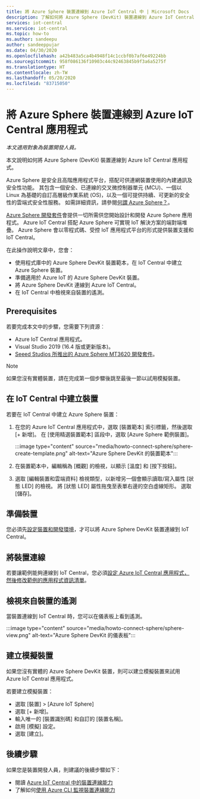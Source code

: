 ```yaml
---
title: 將 Azure Sphere 裝置連線到 Azure IoT Central 中 | Microsoft Docs
description: 了解如何將 Azure Sphere (DevKit) 裝置連線到 Azure IoT Central 應用程式。
services: iot-central
ms.service: iot-central
ms.topic: how-to
ms.author: sandeepu
author: sandeeppujar
ms.date: 04/30/2020
ms.openlocfilehash: a42b483a5ca4b4948f14c1ccbf0b7af6e49224bb
ms.sourcegitcommit: 958f086136f10903c44c92463845b9f3a6a5275f
ms.translationtype: HT
ms.contentlocale: zh-TW
ms.lasthandoff: 05/20/2020
ms.locfileid: "83715050"
---
```

# <a name="connect-an-azure-sphere-device-to-your-azure-iot-central-application"></a>將 Azure Sphere 裝置連線到 Azure IoT Central 應用程式

*本文適用對象為裝置開發人員。*

本文說明如何將 Azure Sphere (DevKit) 裝置連線到 Azure IoT Central 應用程式。

Azure Sphere 是安全且高階應用程式平台，搭配可供連網裝置使用的內建通訊及安全性功能。 其包含一個安全、已連線的交叉微控制器單元 (MCU)、一個以 Linux 為基礎的自訂高層級作業系統 (OS)，以及一個可提供持續、可更新的安全性的雲端式安全性服務。 如需詳細資訊，請參閱[何謂 Azure Sphere？](https://docs.microsoft.com/azure-sphere/product-overview/what-is-azure-sphere)。

[Azure Sphere 開發套件](https://azure.microsoft.com/services/azure-sphere/get-started/)會提供一切所需供您開始設計和開發 Azure Sphere 應用程式。 Azure IoT Central 搭配 Azure Sphere 可實現 IoT 解決方案的端對端堆疊。 Azure Sphere 會以零程式碼、受控 IoT 應用程式平台的形式提供裝置支援和 IoT Central。

在此操作說明文章中，您會：

- 使用程式庫中的 Azure Sphere DevKit 裝置範本，在 IoT Central 中建立 Azure Sphere 裝置。
- 準備適用於 Azure IoT 的 Azure Sphere DevKit 裝置。
- 將 Azure Sphere DevKit 連線到 Azure IoT Central。
- 在 IoT Central 中檢視來自裝置的遙測。

## <a name="prerequisites"></a>Prerequisites

若要完成本文中的步驟，您需要下列資源︰

- Azure IoT Central 應用程式。
- Visual Studio 2019 (16.4 版或更新版本)。
- [Seeed Studios 所推出的 Azure Sphere MT3620 開發套件](https://docs.microsoft.com/azure-sphere/hardware/mt3620-reference-board-design)。

> [!NOTE]
> 如果您沒有實體裝置，請在完成第一個步驟後跳至最後一節以試用模擬裝置。

## <a name="create-the-device-in-iot-central"></a>在 IoT Central 中建立裝置

若要在 IoT Central 中建立 Azure Sphere 裝置：

1. 在您的 Azure IoT Central 應用程式中，選取 [裝置範本] 索引標籤，然後選取 [+ 新增]。 在 [使用精選裝置範本] 區段中，選取 [Azure Sphere 範例裝置]。

    :::image type="content" source="media/howto-connect-sphere/sphere-create-template.png" alt-text="Azure Sphere DevKit 的裝置範本":::

1. 在裝置範本中，編輯稱為 [概觀] 的檢視，以顯示 [溫度] 和 [按下按鈕]。

1. 選取 [編輯裝置和雲端資料] 檢視類型，以新增另一個會顯示讀取/寫入屬性 [狀態 LED] 的檢視。 將 [狀態 LED] 屬性拖曳至表單右邊的空白虛線矩形。 選取 [儲存]。

## <a name="prepare-the-device"></a>準備裝置

您必須先[設定裝置和開發環境](https://github.com/Azure/azure-sphere-samples/tree/master/Samples/AzureIoT)，才可以將 Azure Sphere DevKit 裝置連線到 IoT Central。

## <a name="connect-the-device"></a>將裝置連線

若要讓範例能夠連線到 IoT Central，您必須[設定 Azure IoT Central 應用程式，然後修改範例的應用程式資訊清單](https://aka.ms/iotcentral-sphere-git-readme)。

## <a name="view-the-telemetry-from-the-device"></a>檢視來自裝置的遙測

當裝置連線到 IoT Central 時，您可以在儀表板上看到遙測。

:::image type="content" source="media/howto-connect-sphere/sphere-view.png" alt-text="Azure Sphere DevKit 的儀表板":::

## <a name="create-a-simulated-device"></a>建立模擬裝置

如果您沒有實體的 Azure Sphere DevKit 裝置，則可以建立模擬裝置來試用 Azure IoT Central 應用程式。

若要建立模擬裝置：

- 選取 [裝置] > [Azure IoT Sphere]
- 選取 [+ 新增]。
- 輸入唯一的 [裝置識別碼] 和自訂的 [裝置名稱]。
- 啟用 [模擬] 設定。
- 選取 [建立]。

## <a name="next-steps"></a>後續步驟

如果您是裝置開發人員，則建議的後續步驟如下：

- 閱讀 [Azure IoT Central 中的裝置連線能力](./concepts-get-connected.md)
- 了解如何[使用 Azure CLI 監視裝置連線能力](./howto-monitor-devices-azure-cli.md)
